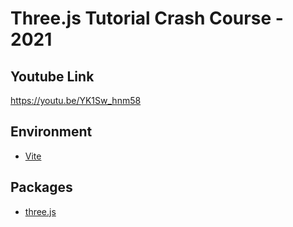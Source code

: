 # Three.js Tutorial Crash Course - 2021

## Youtube Link

https://youtu.be/YK1Sw_hnm58

## Environment

- [Vite](https://vitejs.dev/guide/#scaffolding-your-first-vite-project)

## Packages

- [three.js](https://www.npmjs.com/package/three)
